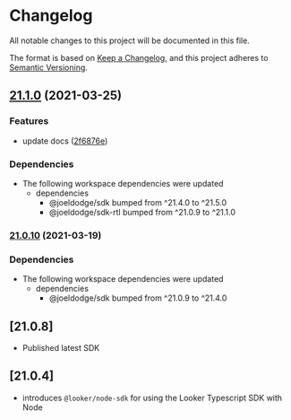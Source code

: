 # Changelog

All notable changes to this project will be documented in this file.

The format is based on [Keep a Changelog](https://keepachangelog.com/en/1.0.0/),
and this project adheres to [Semantic Versioning](https://semver.org/spec/v2.0.0.html).

## [21.1.0](https://www.github.com/looker-open-source/sdk-codegen/compare/sdk-node-v21.0.10...sdk-node-v21.1.0) (2021-03-25)


### Features

* update docs ([2f6876e](https://www.github.com/looker-open-source/sdk-codegen/commit/2f6876ed5174b5df03b1fde1404e49f617772bbd))


### Dependencies

* The following workspace dependencies were updated
  * dependencies
    * @joeldodge/sdk bumped from ^21.4.0 to ^21.5.0
    * @joeldodge/sdk-rtl bumped from ^21.0.9 to ^21.1.0

### [21.0.10](https://www.github.com/looker-open-source/sdk-codegen/compare/sdk-node-v21.0.9...sdk-node-v21.0.10) (2021-03-19)


### Dependencies

* The following workspace dependencies were updated
  * dependencies
    * @joeldodge/sdk bumped from ^21.0.9 to ^21.4.0

## [21.0.8]

- Published latest SDK

## [21.0.4]

- introduces `@looker/node-sdk` for using the Looker Typescript SDK with Node